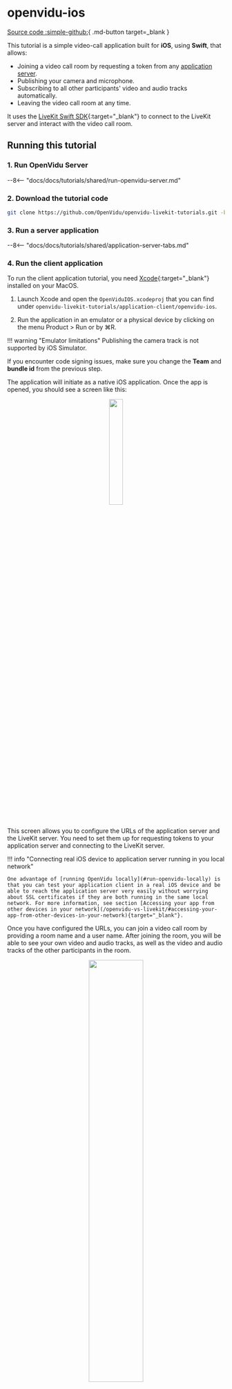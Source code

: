 # openvidu-ios

[Source code :simple-github:](https://github.com/OpenVidu/openvidu-livekit-tutorials/tree/master/application-client/openvidu-ios){ .md-button target=\_blank }

This tutorial is a simple video-call application built for **iOS**, using **Swift**, that allows:

- Joining a video call room by requesting a token from any [application server](../application-server/index.md).
- Publishing your camera and microphone.
- Subscribing to all other participants' video and audio tracks automatically.
- Leaving the video call room at any time.

It uses the [LiveKit Swift SDK](https://docs.livekit.io/client-sdk-swift/documentation/livekit/){:target="\_blank"} to connect to the LiveKit server and interact with the video call room.

## Running this tutorial

### 1. Run OpenVidu Server

--8<-- "docs/docs/tutorials/shared/run-openvidu-server.md"

### 2. Download the tutorial code

```bash
git clone https://github.com/OpenVidu/openvidu-livekit-tutorials.git -b 3.0.0-beta3
```

### 3. Run a server application

--8<-- "docs/docs/tutorials/shared/application-server-tabs.md"

### 4. Run the client application

To run the client application tutorial, you need [Xcode](https://apps.apple.com/es/app/xcode/id497799835?mt=12){:target="\_blank"} installed on your MacOS.

1. Launch Xcode and open the `OpenViduIOS.xcodeproj` that you can find under `openvidu-livekit-tutorials/application-client/openvidu-ios`.

2. Run the application in an emulator or a physical device by clicking on the menu Product > Run or by ⌘R.

!!! warning "Emulator limitations"
    Publishing the camera track is not supported by iOS Simulator.

If you encounter code signing issues, make sure you change the **Team** and **bundle id** from the previous step.

The application will initiate as a native iOS application. Once the app is opened, you should see a screen like this:

<div class="grid-container">

<div class="grid-100"><p style="text-align: center;"><a class="glightbox" href="/assets/images/application-clients/configure-urls-ios.png" data-type="image" data-width="100%" data-height="auto" data-desc-position="bottom"><img src="/assets/images/application-clients/configure-urls-ios.png" loading="lazy" style="width: 25%;"/></a></p></div>

</div>

This screen allows you to configure the URLs of the application server and the LiveKit server. You need to set them up for requesting tokens to your application server and connecting to the LiveKit server.

!!! info "Connecting real iOS device to application server running in you local network"

    One advantage of [running OpenVidu locally](#run-openvidu-locally) is that you can test your application client in a real iOS device and be able to reach the application server very easily without worrying about SSL certificates if they are both running in the same local network. For more information, see section [Accessing your app from other devices in your network](/openvidu-vs-livekit/#accessing-your-app-from-other-devices-in-your-network){target="_blank"}.

Once you have configured the URLs, you can join a video call room by providing a room name and a user name. After joining the room, you will be able to see your own video and audio tracks, as well as the video and audio tracks of the other participants in the room.

<div class="grid-container">

<div class="grid-50"><p style="text-align: center;"><a class="glightbox" href="/assets/images/application-clients/join-ios.png" data-type="image" data-width="100%" data-height="auto" data-desc-position="bottom"><img src="/assets/images/application-clients/join-ios.png" loading="lazy" style="width: 50%;"/></a></p></div>

<div class="grid-50"><p style="text-align: center;"><a class="glightbox" href="/assets/images/application-clients/room-ios.png" data-type="image" data-width="100%" data-height="auto" data-desc-position="bottom"><img src="/assets/images/application-clients/room-ios.png" loading="lazy" style="width: 50%;"/></a></p></div>

</div>

## Understanding the Code

This iOS project, created with Xcode and written in Swift, includes various files and directories. For this tutorial, focus on the following key components within the `openvidu-ios/Shared` directory:

- `OpenViduApp.swift`: Initializes the application and sets up the main view.
- `Support`: Contains files for secure storage, token management, and other support functions.
- `Utils`: Includes utility files like `HttpClient.swift` for HTTP networking.
- `Views`: Houses the user interface components of the application.
- `Contexts`: Manages application state and room contexts for LiveKit interaction.
- `Assets.xcassets`: Stores images and color assets used in the app.

### Integrating LiveKit

To use LiveKit in your iOS app, you need to add the [LiveKit Swift SDK](https://github.com/livekit/client-sdk-swift) as a Swift Package. You can do this using either `Package.swift` or Xcode.

#### Adding LiveKit via `Package.swift`

1. Open your `Package.swift` file.
2. Add LiveKit to the `dependencies` array.
3. Include LiveKit in the `targets` array.

Example `Package.swift`:

```swift
// swift-tools-version:5.3
import PackageDescription

let package = Package(
    name: "MyApp",
    platforms: [.iOS(.v14)],
    dependencies: [
        .package(name: "LiveKit", url: "https://github.com/livekit/client-sdk-swift.git", .upToNextMajor(from: "2.0.12"))
    ],
    targets: [
        .target(
            name: "MyApp",
            dependencies: ["LiveKit"]
        )
    ]
)
```

#### Adding LiveKit via Xcode

1. Open your Xcode project.
2. Go to **Project Settings**.
3. Select the **Swift Packages** tab.
4. Click the **+** button to add a new package.
5. Enter the URL: `https://github.com/livekit/client-sdk-swift`.
6. Choose the version you want, such as "Up to Next Major Version" with `2.0.12`.


### iOS Specific Requirements

To test the application on an iOS device, you need to ensure it has permission to access the camera and microphone. These configurations are already included in this project. However, if you're starting a new project, follow these steps:

1. **Add Permissions to `Info.plist`**

    Include the following keys in your `Info.plist` file to request access to the camera and microphone:

    ```xml
    <key>NSCameraUsageDescription</key>
    <string>$(PRODUCT_NAME) needs camera access to capture and transmit video</string>
    <key>NSMicrophoneUsageDescription</key>
    <string>$(PRODUCT_NAME) needs microphone access to capture and transmit audio</string>
    ```

2. **Automatic Permission Requests**

    The app will automatically request these permissions when it runs.

3. **Check Permissions**

    To verify if the permissions were granted, use the `AVCaptureDevice.requestAccess(for: .video)` method:

    ```swift
    AVCaptureDevice.requestAccess(for: .video) { granted in
        if granted {
            print("Camera access granted")
        } else {
            print("Camera access denied")
        }
    }
    ```

### Configuring URLs

The `ConfigureUrlsView.swift` file defines a SwiftUI view for configuring the URLs required for the application:

- **`applicationServerUrl`**: The URL of the application server used to obtain tokens for joining the video call room.
- **`livekitUrl`**: The URL of the LiveKit server used to connect to the video call room and handle video communication.

You should configure these URLs according to your deployment settings. If you are [running OpenVidu locally](#run-openvidu-locally), you can set `applicationServerUrl` to [`https://xxx-yyy-zzz-www.openvidu-local.dev:6443`](https://xxx-yyy-zzz-www.openvidu-local.dev:6443) and `livekitUrl` to [`wss://xxx-yyy-zzz-www.openvidu-local.dev:7443`](wss://xxx-yyy-zzz-www.openvidu-local.dev:7443), where `xxx-yyy-zzz-www` represents the LAN private IP address of the machine running OpenVidu, with dashes (-) instead of dots (.).

If these URLs are left empty, the user will be prompted to enter them when the application starts. This configuration is managed in the `ConfigureUrlsView.swift` file:

<div class="grid-container">

<div class="grid-100"><p style="text-align: center;"><a class="glightbox" href="/assets/images/application-clients/configure-urls-ios.png" data-type="image" data-width="100%" data-height="auto" data-desc-position="bottom"><img src="/assets/images/application-clients/configure-urls-ios.png" loading="lazy" style="width: 25%;"/></a></p></div>

</div>

When the user clicks the `Save` button, the `LKButton` action triggers the validation and saves the URLs into the `AppContext` and `RoomContext`. The `ConfigureUrlsView` handles this logic:

```swift title="<a href='https://github.com/OpenVidu/openvidu-livekit-tutorials/blob/master/application-client/openvidu-ios/Shared/Views/ConfigureUrlsView.swift#L50-L64' target='_blank'>ConfigureUrlsView.swift</a>" linenums="28"
LKButton(title: "Save") {
    Task.detached { @MainActor in
        let isApplicationServerValid = isValidURL(self.applicationServerUrl)
        let isLivekitUrlValid = isValidURL(self.livekitUrl)

        if !isApplicationServerValid || !isLivekitUrlValid {
            print("Invalid URLs")
            errorMessage = "There was an error with the URL values"
            return
        }
        appCtx.applicationServerUrl = self.applicationServerUrl
        roomCtx.livekitUrl = self.livekitUrl
        errorMessage = ""
    }
}
```

In this code snippet, the `isValidURL` function checks the validity of the URLs. If both URLs are valid, they are saved into the `appCtx` and `roomCtx` contexts. If any URL is invalid, an error message is displayed.

---


### Joining a room

Before joining a room, the `ConnectView.swift` defines the view for the connection screen. It includes a logo, text fields for participant name and room name, and buttons for joining the room and resetting URLs.

<div class="grid-container">

<div class="grid-100"><p style="text-align: center;"><a class="glightbox" href="/assets/images/application-clients/join-ios.png" data-type="image" data-width="100%" data-height="auto" data-desc-position="bottom"><img src="/assets/images/application-clients/join-ios.png" loading="lazy" style="width: 25%;"/></a></p></div>

</div>

After define the participant and room name, the user can click the `Join` button to connect to the room. This action triggers the `connectToRoom` method asynchronously:

```swift title="<a href='https://github.com/OpenVidu/openvidu-livekit-tutorials/blob/82d64332150b5c4204ba0d065d40c411175dee51/application-client/openvidu-ios/Shared/Views/ConnectView.swift#L96-L123' target='_blank'>ConnectView.swift</a>" linenums="96"
func connectToRoom() async {
    let livekitUrl = roomCtx.livekitUrl
    let roomName = roomCtx.name
    let participantName = roomCtx.localParticipantName
    let applicationServerUrl = appCtx.applicationServerUrl

    guard !livekitUrl.isEmpty, !roomName.isEmpty else {
        print("LiveKit URL or room name is empty")
        return
    }

    do {
        let token = try await httpService.getToken(
            applicationServerUrl: applicationServerUrl, roomName: roomName,
            participantName: participantName)// (1)!

        if token.isEmpty {
            print("Received empty token")
            return
        }

        roomCtx.token = token
        print("Connecting to room...")
        try await roomCtx.connect() // (2)!
        print("Room connected")
        await enableCameraAndMicrophone() // (3)!

    } catch {
        print("Failed to get token: \(error.localizedDescription)")
    }
}

func enableCameraAndMicrophone() async {
    do {
        try await room.localParticipant.setCamera(enabled: true) // (4)!
        try await room.localParticipant.setMicrophone(enabled: true) // (5)!
    } catch {
        print("Error enabling camera and microphone: \(error.localizedDescription)")
    }
}
```

1. The `getToken` method is called to request a token from the application server.
2. The `connect` method is called to connect to the room using the LiveKit URL and the token.
3. The `enableCameraAndMicrophone` method is called to enable the camera and microphone for the local participant.
4. The `setCamera` method is called to enable the camera for the local participant.
5. The `setMicrophone` method is called to enable the microphone for the local participant.

The `OpenViduApp.swift` handle the navigation page. When room status is `connected`, the user is redirected to the `RoomView`:

```swift title="<a href='https://github.com/OpenVidu/openvidu-livekit-tutorials/blob/master/application-client/openvidu-ios/Shared/OpenViduApp.swift' target='_blank'>OpenViduApp.swift</a>"
struct RoomSwitchView: View {
    @EnvironmentObject var appCtx: AppContext
    @EnvironmentObject var roomCtx: RoomContext
    @EnvironmentObject var room: Room

    var shouldShowRoomView: Bool {
        room.connectionState == .connected || room.connectionState == .reconnecting
    }

    var shouldShowConfigureUrlsView: Bool {
        appCtx.applicationServerUrl.isEmpty || roomCtx.livekitUrl.isEmpty

    }

    var body: some View {
        ZStack {
            Color.black
                .ignoresSafeArea()

            // Navigation logic
            if shouldShowRoomView {
                RoomView() // (1)!
            } else {
                if shouldShowConfigureUrlsView {
                    ConfigureUrlsView() // (2)!
                } else {
                    ConnectView() // (3)!
                }
            }
        }
        .navigationTitle(computeTitle())
    }
}
```

1. If the room is connected, the user is redirected to the `RoomView`.
2. If the URLs are not configured, the user is redirected to the `ConfigureUrlsView`.
3. If the room is not connected and the URLs are configured, the user is redirected to the `ConnectView`.

---


### Displaying Video Tracks

To display the video tracks of participants in the room, the `RoomView.swift` uses various SwiftUI views and custom components. This approach allows the application to dynamically load and display the video tracks as they are received.


```swift title="<a href='https://github.com/OpenVidu/openvidu-livekit-tutorials/blob/master/application-client/openvidu-ios/Shared/Views/RoomView.swift' target='_blank'>RoomView.swift</a>"
struct RoomView: View {
    @EnvironmentObject var appCtx: AppContext
    @EnvironmentObject var roomCtx: RoomContext
    @EnvironmentObject var room: Room

    @State var isCameraPublishingBusy = false
    @State var isMicrophonePublishingBusy = false

    // ...

    func content(geometry: GeometryProxy) -> some View {
        VStack {
            // ...

            // Display Participant layout
            HorVStack(axis: geometry.isTall ? .vertical : .horizontal, spacing: 5) {
                Group {
                    ParticipantLayout(sortedParticipants(), spacing: 5) { participant in // (1)!
                        ParticipantView(participant: participant, videoViewMode: .fill) // (2)!
                    }
                }
                .frame(
                    minWidth: 0,
                    maxWidth: .infinity,
                    minHeight: 0,
                    maxHeight: .infinity
                )
            }
            .padding(5)
        }
    }
}
```

1. The `ParticipantLayout` component is used to display the video tracks of all participants in the room. It receives the sorted list of participants and a closure that returns a `ParticipantView` for each participant.
2. The `ParticipantView` component is used to display the video track of a participant.

The `ParticipantView` component is responsible for rendering the video track of a participant. It uses the `SwiftUIVideoView` component to display the video track and the `VideoView.LayoutMode` enum to define the layout mode.

The **LiveKit Swift SDK** includes a VideoView class, based on UIKit, specifically designed for rendering video tracks. Additionally, subscribed audio tracks are automatically played by default.

```swift title="<a href='https://github.com/OpenVidu/openvidu-livekit-tutorials/blob/master/application-client/openvidu-ios/Shared/Views/ParticipantView.swift' target='_blank'>ParticipantView.swift</a>"
struct ParticipantView: View {
    @ObservedObject var participant: Participant
    @EnvironmentObject var appCtx: AppContext

    var videoViewMode: VideoView.LayoutMode = .fill


    // ...

     var body: some View {
        GeometryReader { geometry in
            ZStack(alignment: .bottom) {

                // ...

                // VideoView for the Participant
                if let publication = participant.mainVideoPublication,
                    !publication.isMuted,
                    let track = publication.track as? VideoTrack
                {
                    ZStack(alignment: .topLeading) {
                        SwiftUIVideoView(track, // (1)!
                                            layoutMode: videoViewMode,
                                            isRendering: $isRendering)
                    }
                }
            }
        }
     }

}
```

1. The `SwiftUIVideoView` component renders the participant's video track.


---

### Leaving the room

To leave the room, the user can click the `Leave` button in the `RoomView`. This action triggers the `leaveRoom` method asynchronously:


```swift title="<a href='https://github.com/OpenVidu/openvidu-livekit-tutorials/blob/55d303d7b5f57edcaadd5d7864734fe6fa062067/application-client/openvidu-ios/Shared/Views/RoomView.swift#L111-L127' target='_blank'>RoomView.swift</a>" linenums="111"
func content(geometry: GeometryProxy) -> some View {

    // ...

    Button(action: {
        Task {
            await roomCtx.disconnect()
        }
    }, label: {
        HStack {
            Image(systemSymbol: .xmarkCircleFill)
                .renderingMode(.original)
            Text("Leave Room")
                .font(.headline)
                .fontWeight(.semibold)
        }
        .padding(8)
        .background(Color.red.opacity(0.8)) // Background color for the button
        .foregroundColor(.white) // Text color
        .cornerRadius(8)
    })
}
```

After rome is disconnected, the room status is updated to `disconnected` and the `OpenViduApp.swift` handle this update to redirect the user to the `ConnectView`.

